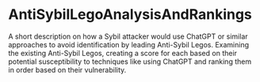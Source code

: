 # AntiSybilLegoAnalysisAndRankings
A short description on how a Sybil attacker would use ChatGPT or similar approaches to avoid identification by leading Anti-Sybil Legos. Examining the existing Anti-Sybil Legos, creating a score for each based on their potential susceptibility to techniques like using ChatGPT and ranking them in order based on their vulnerability.

